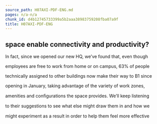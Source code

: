 ```yaml
---
source_path: H07AXI-PDF-ENG.md
pages: n/a-n/a
chunk_id: d4b12745733399a5b2aaa38983759208fba07a9f
title: H07AXI-PDF-ENG
---
```

## space enable connectivity and productivity?

In fact, since we opened our new HQ, we’ve found that, even though

employees are free to work from home or on campus, 63% of people

technically assigned to other buildings now make their way to B1 since

opening in January, taking advantage of the variety of work zones,

amenities and conﬁgurations the space provides. We’ll keep listening

to their suggestions to see what else might draw them in and how we

might experiment as a result in order to help them feel more eﬀective
